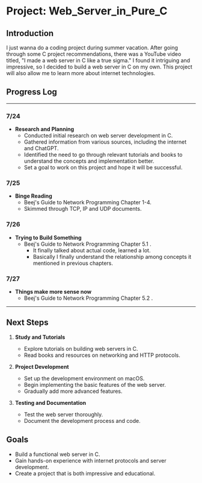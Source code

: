 # Project: Web_Server_in_Pure_C

## Introduction
I just wanna do a coding project during summer vacation. After going through some C project recommendations, there was a YouTube video titled, "I made a web server in C like a true sigma." I found it intriguing and impressive, so I decided to build a web server in C on my own. This project will also allow me to learn more about internet technologies.

## Progress Log

---

### 7/24
- **Research and Planning**
  - Conducted initial research on web server development in C.
  - Gathered information from various sources, including the internet and ChatGPT.
  - Identified the need to go through relevant tutorials and books to understand the concepts and implementation better.
  - Set a goal to work on this project and hope it will be successful.
### 7/25
- **Binge Reading**
  - Beej's Guide to Network Programming Chapter 1-4.
  - Skimmed through TCP, IP and UDP documents.
### 7/26
- **Trying to Build Something**
  - Beej's Guide to Network Programming Chapter 5.1 .
    - It finally talked about actual code, learned a lot.
    - Basically I finally understand the relationship among concepts it mentioned in previous chapters.
### 7/27
- **Things make more sense now**
    - Beej's Guide to Network Programming Chapter 5.2 .
---

## Next Steps
1. **Study and Tutorials**
   - Explore tutorials on building web servers in C.
   - Read books and resources on networking and HTTP protocols.

2. **Project Development**
   - Set up the development environment on macOS.
   - Begin implementing the basic features of the web server.
   - Gradually add more advanced features.

3. **Testing and Documentation**
   - Test the web server thoroughly.
   - Document the development process and code.

## Goals
- Build a functional web server in C.
- Gain hands-on experience with internet protocols and server development.
- Create a project that is both impressive and educational.
